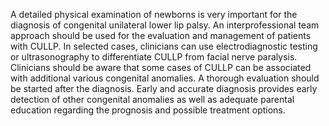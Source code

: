 A detailed physical examination of newborns is very important for the diagnosis of congenital unilateral lower lip palsy. An interprofessional team approach should be used for the evaluation and management of patients with CULLP. In selected cases, clinicians can use electrodiagnostic testing or ultrasonography to differentiate CULLP from facial nerve paralysis. Clinicians should be aware that some cases of CULLP can be associated with additional various congenital anomalies. A thorough evaluation should be started after the diagnosis. Early and accurate diagnosis provides early detection of other congenital anomalies as well as adequate parental education regarding the prognosis and possible treatment options.